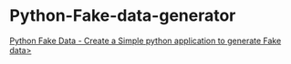 # Python-Fake-data-generator
<a href="https://rrtutors.com/tutorials/create-a-simple-python-application-to-generate-fake-data">Python Fake Data - Create a Simple python application to generate Fake data></a>
